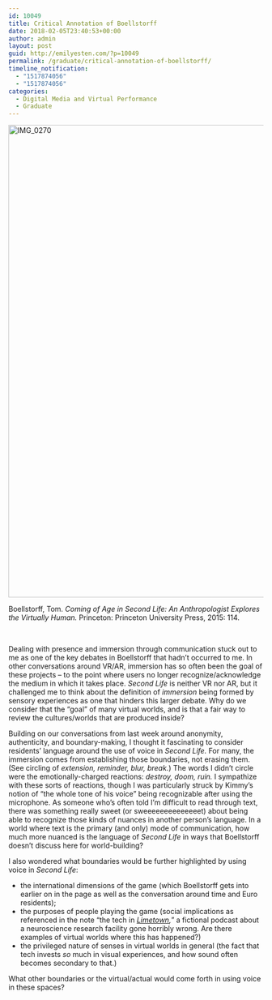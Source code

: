 ```yaml
---
id: 10049
title: Critical Annotation of Boellstorff
date: 2018-02-05T23:40:53+00:00
author: admin
layout: post
guid: http://emilyesten.com/?p=10049
permalink: /graduate/critical-annotation-of-boellstorff/
timeline_notification:
  - "1517874056"
  - "1517874056"
categories:
  - Digital Media and Virtual Performance
  - Graduate
---
```

<img class="alignnone size-full wp-image-10048" src="https://i1.wp.com/emilyesten.com/wp-content/uploads/2018/02/img_0270.jpg?resize=700%2C933" alt="IMG_0270" width="700" height="933" srcset="https://i1.wp.com/emilyesten.com/wp-content/uploads/2018/02/img_0270.jpg?w=2448&ssl=1 2448w, https://i1.wp.com/emilyesten.com/wp-content/uploads/2018/02/img_0270.jpg?resize=225%2C300&ssl=1 225w, https://i1.wp.com/emilyesten.com/wp-content/uploads/2018/02/img_0270.jpg?resize=768%2C1024&ssl=1 768w, https://i1.wp.com/emilyesten.com/wp-content/uploads/2018/02/img_0270.jpg?w=1400&ssl=1 1400w, https://i1.wp.com/emilyesten.com/wp-content/uploads/2018/02/img_0270.jpg?w=2100&ssl=1 2100w" sizes="(max-width: 700px) 100vw, 700px" data-recalc-dims="1" />

Boellstorff, Tom. _Coming of Age in Second Life: An Anthropologist Explores the Virtually Human._ Princeton: Princeton University Press, 2015: 114.

&nbsp;

Dealing with presence and immersion through communication stuck out to me as one of the key debates in Boellstorff that hadn&#8217;t occurred to me. In other conversations around VR/AR, immersion has so often been the goal of these projects – to the point where users no longer recognize/acknowledge the medium in which it takes place. _Second Life_ is neither VR nor AR, but it challenged me to think about the definition of _immersion_ being formed by sensory experiences as one that hinders this larger debate. Why do we consider that the &#8220;goal&#8221; of many virtual worlds, and is that a fair way to review the cultures/worlds that are produced inside?

Building on our conversations from last week around anonymity, authenticity, and boundary-making, I thought it fascinating to consider residents&#8217; language around the use of voice in _Second Life._ For many, the immersion comes from establishing those boundaries, not erasing them. (See circling of _extension, reminder, blur, break._) The words I didn&#8217;t circle were the emotionally-charged reactions: _destroy, doom, ruin._ I sympathize with these sorts of reactions, though I was particularly struck by Kimmy&#8217;s notion of &#8220;the whole tone of his voice&#8221; being recognizable after using the microphone. As someone who&#8217;s often told I&#8217;m difficult to read through text, there was something really sweet (or sweeeeeeeeeeeeeet) about being able to recognize those kinds of nuances in another person&#8217;s language. In a world where text is the primary (and only) mode of communication, how much more nuanced is the language of _Second Life_ in ways that Boellstorff doesn’t discuss here for world-building?

I also wondered what boundaries would be further highlighted by using voice in _Second Life_:

  * the international dimensions of the game (which Boellstorff gets into earlier on in the page as well as the conversation around time and Euro residents);
  * the purposes of people playing the game (social implications as referenced in the note &#8220;the tech in _[Limetown](http://www.limetownstories.com/),_&#8221; a fictional podcast about a neuroscience research facility gone horribly wrong. Are there examples of virtual worlds where this has happened?)
  * the privileged nature of senses in virtual worlds in general (the fact that tech invests _so_ much in visual experiences, and how sound often becomes secondary to that.)

What other boundaries or the virtual/actual would come forth in using voice in these spaces?